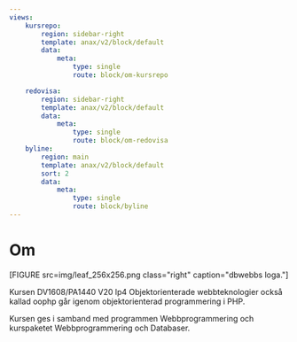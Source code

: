 ```yaml
---
views:
    kursrepo:
        region: sidebar-right
        template: anax/v2/block/default
        data:
            meta:
                type: single
                route: block/om-kursrepo

    redovisa:
        region: sidebar-right
        template: anax/v2/block/default
        data:
            meta:
                type: single
                route: block/om-redovisa
    byline:
        region: main
        template: anax/v2/block/default
        sort: 2
        data:
            meta:
                type: single
                route: block/byline
---
```

# Om

[FIGURE src=img/leaf_256x256.png class="right" caption="dbwebbs loga."]

Kursen DV1608/PA1440 V20 lp4 Objektorienterade webbteknologier också kallad oophp går igenom objektorienterad programmering i PHP.

Kursen ges i samband med programmen Webbprogrammering och kurspaketet Webbprogrammering och Databaser.
